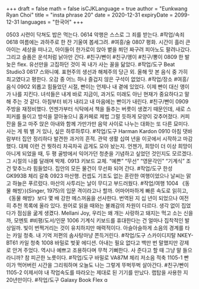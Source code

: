 +++
draft = false
math = false
isCJKLanguage = true
author = "Eunkwang Ryan Choi"
title = "insta phrase 20"
date = 2020-12-31
expiryDate = 2099-12-31
languages = "한국어"
+++

0503 
	시련이 닥쳐도 밥은 먹는다.
0614 
	악행은 스스로 그 죄를 받는다. #작업/속죄
0618 
	여름에는 과하주로 한 잔 기울여 봅세그려. #여흥/술
0807 
	평화. 시간이 흘러 큰 아이는 세상을 떠나고, 아이들이 한가로이 앉아 볕을 쬐던 짜구려 피아노도 팔려나갔다. 그리고 슬픔은 운석처럼 낡아만 간다. #친구/빤이 #친구/앵이 #친구/뽕이 
0809 
	한 발 늦은 flex. 유선만을 고집하던 것이 꼭 내가 사는 꼴을 닮았다. #작업/도구 Beat Studio3
0817 
	스와니예. 표현주의 생선과 해체주의 당근 외. 올해 맛 본 음식 중 가히 최고였다고 평한다. 오감 중 어느 하나 즐겁지 않은 구석이 없었다. #작업/장소  #여흥/음식
0902
	외롭고 힘들었던 시절, 빤이는 언제나 내 곁에 있었다. 이제 빤이 대신 앵이가 나를 지킨다. 녀석들은 내게 바로 지금이, 과거도 미래도 아닌 현재가 중요하다고 말해 주는 것 같다. 아침부터 비가 내리고 내 마음에는 빤이가 내린다. #친구/빤이 
0909
	 주방을 재정비했다. 언젠가부터 식탁에서 책을 들추는 버릇이 생겼기 때문인데, 새로 스피커를 들이고 방석을 깔아놓으니 홈카페로 제법 그럴 듯하게 모양이 갖추어졌다. 커피잔을 들고 마주 앉은 아내와 함께 가만가만 음악 사이로 나누는 대화는 또 다른 묘미다. 사는 게 뭐 별 거 있나, 싶은 하루하루다. #작업/도구 Harman Kardon
0910
	 아침 댓바람부터 집안 정리하다 발견한 과거의 흔적. 관악 생활 십여 년을 이곳에서 시작하고 마감했다. 대체 이런 건 뭣하리 차곡차곡 곱게도 모아 놨는지. 언젠가, 희망이 더 이상 희망이 아니게 되었을 때, 두 평 골방에서 익어가던 청춘을 기념하고 싶었던 것인지도 모르겠다. 그 시절의 나를 달래며 박제.
0913
	키보드 교체. “예쁜” “무선” “영문각인” “기계식” 조건 맞추느라 힘들었다. 집안의 모든 물건이 무선화 되어 간다. #작업/도구 한성 GK993B 체리 갈축
0923
	 마산행. 컨셉도 기조도 없는 혼란한 여행이었으나 날씨는 맑고 하늘은 푸르렀다. 마산의 사투리는 날이 무디고 부드러웠다. #작업/여행
1004
	 《동물 해방〉)(Singer, 1975)의 입문 격이라고나 할까. 어마어마하게 빠른 속도로 읽히고, 《동물 해방》보다 몇 배 강한 메스꺼움을 선사한다. 번역된 지 십 년이 되었으나 여전히 추천 목록에 올라 있다. 원어로 읽을 때와는 불쾌감의 차원이 다르다. 생각 없이 집었다가 점심을 굶게 생겼다. Mellani Joy, 우리는 왜 개는 사랑하고 돼지는 먹고 소는 신을까, 모멘토 #비평/도서/인문
1006
	 기계식 키보드를 휴대한다는 건 얼마나 집착적인 발상일까. 빛이 번쩍거리는 것이 유치하지만 매력적이다. 아슬아슬하게 소음의 경계를 타는 카일 청축. 내 기억 저편의 솜사탕마냥 쫀득거린다. #작업/도구 스카이디지탈 NKEY-BT61 카일 청축
1008
	바밀로 벚꽃 에디션. 아내는 필요 없다고 백만 번 말했지만 강제로 안겨 주었다. 역시나 예쁘고 조용하다며 무척 기뻐한다. 사 준다고 할 때 그냥 말 들으라니까? 참 피곤한 노릇이다. #작업/도구 바밀로 VA87M 체리 저소음 적축
1105-1
	빤이가 먹어버린 시간을 그리워하며 오늘도 나는 그렇게 뚜벅뚜벅 살아간다. #친구/빤이
1105-2
	이제서야 내 작업속도를 따라오는 제대로 된 기기를 만났다. 랩탑을 사용한 지 20년만이다. #작업/도구 Galaxy Book Flex ɑ
 